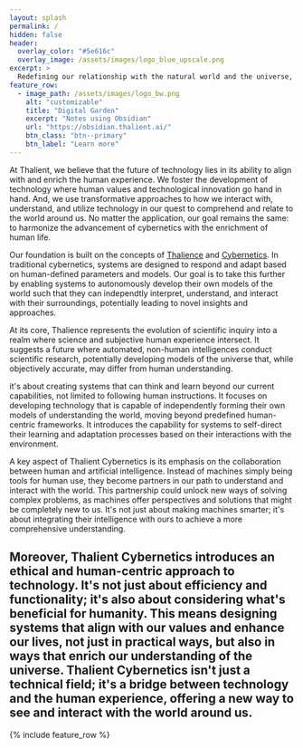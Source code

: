```yaml
---
layout: splash
permalink: /
hidden: false
header:
  overlay_color: "#5e616c"
  overlay_image: /assets/images/logo_blue_upscale.png
excerpt: >
  Redefining our relationship with the natural world and the universe, using science as a foundation for a new form of creative, subjective exploration.<br />
feature_row:
  - image_path: /assets/images/logo_bw.png
    alt: "customizable"
    title: "Digital Garden"
    excerpt: "Notes using Obsidian"
    url: "https://obsidian.thalient.ai/"
    btn_class: "btn--primary"
    btn_label: "Learn more"
---
```

At Thalient, we believe that the future of technology lies in its ability to align with and enrich the human experience. We foster the development of technology where human values and technological innovation go hand in hand. And, we use transformative approaches to how we interact with, understand, and utilize technology in our quest to comprehend and relate to the world around us. No matter the application, our goal remains the same: to harmonize the advancement of cybernetics with the enrichment of human life.

Our foundation is built on the concepts of [Thalience](https://www.kschroeder.com/my-books/ventus/thalience) and [Cybernetics](https://en.wikipedia.org/wiki/Cybernetics:_Or_Control_and_Communication_in_the_Animal_and_the_Machine). In traditional cybernetics, systems are designed to respond and adapt based on human-defined parameters and models. Our goal is to take this further by enabling systems to autonomously develop their own models of the world such that they can independtly interpret, understand, and interact with their surroundings, potentially leading to novel insights and approaches.

At its core, Thalience represents the evolution of scientific inquiry into a realm where science and subjective human experience intersect. It suggests a future where automated, non-human intelligences conduct scientific research, potentially developing models of the universe that, while objectively accurate, may differ from human understanding.

it's about creating systems that can think and learn beyond our current capabilities, not limited to following human instructions. It focuses on developing technology that is capable of independently forming their own models of understanding the world, moving beyond predefined human-centric frameworks. It introduces the capability for systems to self-direct their learning and adaptation processes based on their interactions with the environment.

A key aspect of Thalient Cybernetics is its emphasis on the collaboration between human and artificial intelligence. Instead of machines simply being tools for human use, they become partners in our path to understand and interact with the world. This partnership could unlock new ways of solving complex problems, as machines offer perspectives and solutions that might be completely new to us. It's not just about making machines smarter; it's about integrating their intelligence with ours to achieve a more comprehensive understanding.

Moreover, Thalient Cybernetics introduces an ethical and human-centric approach to technology. It's not just about efficiency and functionality; it's also about considering what's beneficial for humanity. This means designing systems that align with our values and enhance our lives, not just in practical ways, but also in ways that enrich our understanding of the universe. Thalient Cybernetics isn't just a technical field; it's a bridge between technology and the human experience, offering a new way to see and interact with the world around us.
---

{% include feature_row %}
